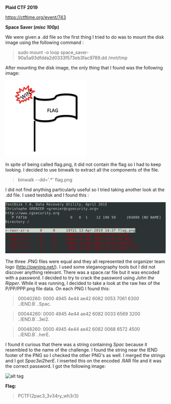 **Plaid CTF 2019**

https://ctftime.org/event/743

**Space Saver (*misc 100p*)**

We were given a .dd file so the first thing I tried to do was to mount the disk image using the following command :

> sudo mount -o loop space_saver-90a5a93dfdda2d0333f573eb3fac9789.dd /mnt/tmp

After mounting the disk image, the only thing that I found was the following image:


 ![alt tag](https://github.com/MargaridaVictoriano/CTF-Write-Ups/blob/master/flag.png)
 

In spite of being called flag.png, it did not contain the flag so I had to keep looking.
I decided to use binwalk to extract all the components of the file.

> binwalk --dd='.*' flag.png

I did not find anything particularly useful so I tried taking another look at the .dd file.
I used testdisk and I found this :


![alt tag](https://github.com/MargaridaVictoriano/CTF-Write-Ups/blob/master/testdisk.png)


The three .PNG files were equal and they all represented the organizer team logo (http://pwning.net/).
I used some steganography tools but I did not discover anything relevant.
There was a space.rar file but it was encoded with a password.
I decided to try to crack the password using *John the Ripper*. While it was running, I decided to take a look at the raw hex of the P/PP/PPP.png file data. On each PNG I found this:

> 00040260: 0000 4945 4e44 ae42 6082 0053 7061 6300  ..IEND.B`..Spac.

> 00044260: 0000 4945 4e44 ae42 6082 0033 6569 3200  ..IEND.B`..3ei2.

> 00048260: 0000 4945 4e44 ae42 6082 0068 6572 4500  ..IEND.B`..herE.

I found it curious that there was a string containing *Spac* because it resembled to the name of the challenge. I found the string near the IEND footer of the PNG so I checked the other PNG's as well.
I merged the strings and I got *Spac3ei2herE*. 
I inserted this on the encoded .RAR file and it was the correct password.
I got the following image:

![alt tag]()

**Flag:**
> PCTF{2pac3_3v34ry_wh3r3}
